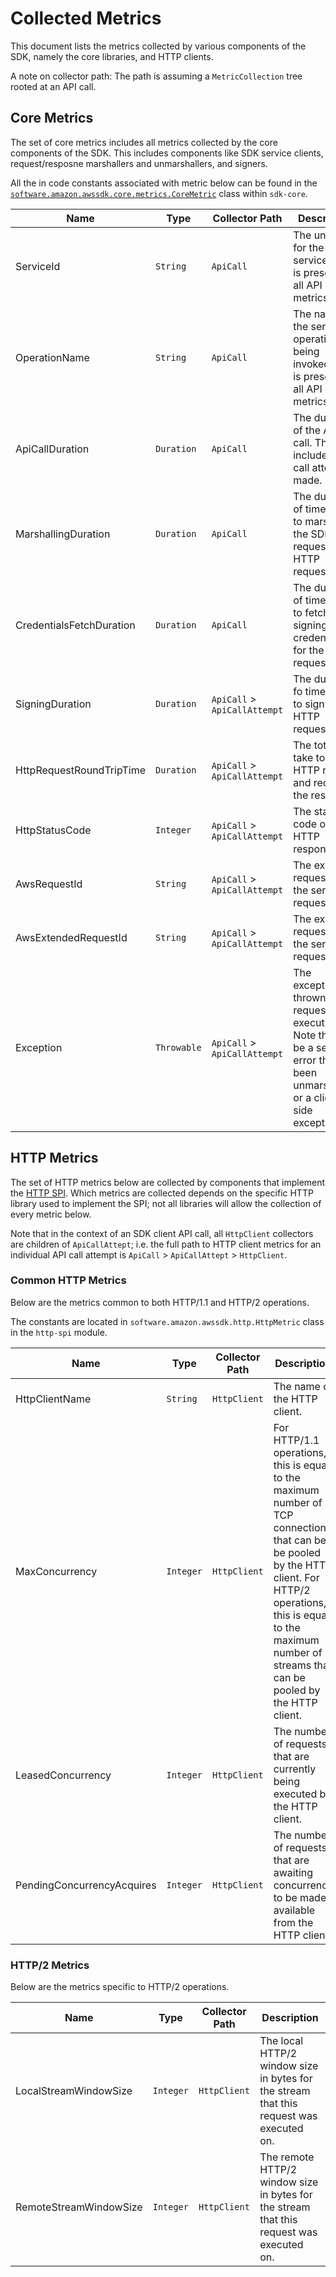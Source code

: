 # Collected Metrics

 This document lists the metrics collected by various components of the SDK,
 namely the core libraries, and HTTP clients.

 A note on collector path: The path is assuming a `MetricCollection` tree rooted at an API call.

## Core Metrics

The set of core metrics includes all metrics collected by the core components
of the SDK. This includes components like SDK service clients,
request/resposne marshallers and unmarshallers, and signers.

All the in code constants associated with metric below can be found in the
[`software.amazon.awssdk.core.metrics.CoreMetric`](https://github.com/aws/aws-sdk-java-v2/blob/8c192e3b04892987bf0872f76ba4f65167f3a872/core/sdk-core/src/main/java/software/amazon/awssdk/core/metrics/CoreMetric.java#L24)
class within `sdk-core`.

| Name                          | Type          | Collector Path                 | Description |
|-------------------------------|---------------|--------------------------------|-------------|
| ServiceId                     | `String`      | `ApiCall`                      | The unique ID for the service. This is present for all API call metrics.|
| OperationName                 | `String`      | `ApiCall`                      | The name of the service operation being invoked. This is present for all API call metrics.|
| ApiCallDuration               | `Duration`    | `ApiCall`                      | The duration of the API call. This includes all call attempts made.|
| MarshallingDuration           | `Duration`    | `ApiCall`                      | The duration of time taken to marshall the SDK request to an HTTP request.|
| CredentialsFetchDuration      | `Duration`    | `ApiCall`                      | The duration of time taken to fetch signing credentials for the request.|
| SigningDuration               | `Duration`    | `ApiCall` > `ApiCallAttempt`   | The duration fo time taken to sign the HTTP request.|
| HttpRequestRoundTripTime      | `Duration`    | `ApiCall` > `ApiCallAttempt`   | The total time take to send a HTTP request and receive the response.|
| HttpStatusCode                | `Integer`     | `ApiCall` > `ApiCallAttempt`   | The status code of the HTTP response.|
| AwsRequestId                  | `String`      | `ApiCall` > `ApiCallAttempt`   | The extended request ID of the service request.|
| AwsExtendedRequestId          | `String`      | `ApiCall` > `ApiCallAttempt`   | The extended request ID of the service request.|
| Exception                     | `Throwable`   | `ApiCall` > `ApiCallAttempt`   | The exception thrown during request execution. Note this may be a service error that has been unmarshalled, or a client side exception.|

## HTTP Metrics

The set of HTTP metrics below are collected by components that implement the [HTTP SPI](https://github.com/aws/aws-sdk-java-v2/tree/sdk-metrics-development-2/http-client-spi). Which metrics are collected depends on the specific HTTP library used to implement the SPI; not all libraries will allow the collection of every metric below.

Note that in the context of an SDK client API call, all `HttpClient` collectors are children of `ApiCallAttept`; i.e. the full path to HTTP client metrics for an individual API call attempt is `ApiCall` > `ApiCallAttept` > `HttpClient`.

### Common HTTP Metrics

Below are the metrics common to both HTTP/1.1 and HTTP/2 operations.

The constants are located in `software.amazon.awssdk.http.HttpMetric` class in the `http-spi` module.

| Name                          | Type      | Collector Path | Description | 
|-------------------------------|-----------|----------------|-------------|
| HttpClientName                | `String`  | `HttpClient`   |  The name of the HTTP client. |
| MaxConcurrency                | `Integer` | `HttpClient`   | For HTTP/1.1 operations, this is equal to the maximum number of TCP connections that can be be pooled by the HTTP client. For HTTP/2 operations, this is equal to the maximum number of streams that can be pooled by the HTTP client.
| LeasedConcurrency             | `Integer` | `HttpClient`   | The number of requests that are currently being executed by the HTTP client. |
| PendingConcurrencyAcquires    | `Integer` | `HttpClient`   | The number of requests that are awaiting concurrency to be made available from the HTTP client. |

### HTTP/2 Metrics

Below are the metrics specific to HTTP/2 operations.

|  Name                    | Type      | Collector Path  | Description  |
|--------------------------|-----------|---------------- |--------------|
| LocalStreamWindowSize    | `Integer` | `HttpClient`    | The local HTTP/2 window size in bytes for the stream that this request was executed on. |
| RemoteStreamWindowSize   | `Integer` | `HttpClient`    | The remote HTTP/2 window size in bytes for the stream that this request was executed on. |
